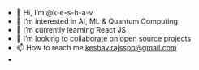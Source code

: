 - 👋 Hi, I’m @k-e-s-h-a-v
- 👀 I’m interested in AI, ML & Quantum Computing
- 🌱 I’m currently learning React JS
- 💞️ I’m looking to collaborate on open source projects
- 📫 How to reach me keshav.rajsspn@gmail.com
- 

<!---
k-e-s-h-a-v/k-e-s-h-a-v is a ✨ special ✨ repository because its `README.md` (this file) appears on your GitHub profile.
You can click the Preview link to take a look at your changes.
--->
